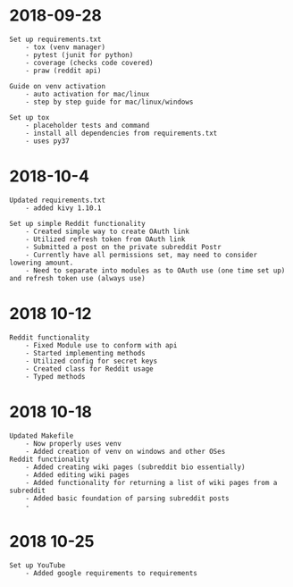 # 2018-09-28
    Set up requirements.txt
        - tox (venv manager)
        - pytest (junit for python)
        - coverage (checks code covered)
        - praw (reddit api)

    Guide on venv activation
        - auto activation for mac/linux
        - step by step guide for mac/linux/windows

    Set up tox
        - placeholder tests and command
        - install all dependencies from requirements.txt
        - uses py37

# 2018-10-4
    Updated requirements.txt
        - added kivy 1.10.1

    Set up simple Reddit functionality
        - Created simple way to create OAuth link
        - Utilized refresh token from OAuth link
        - Submitted a post on the private subreddit Postr
        - Currently have all permissions set, may need to consider lowering amount.
        - Need to separate into modules as to OAuth use (one time set up) and refresh token use (always use)

# 2018 10-12
    Reddit functionality
        - Fixed Module use to conform with api
        - Started implementing methods
        - Utilized config for secret keys
        - Created class for Reddit usage
        - Typed methods

# 2018 10-18
	Updated Makefile
		- Now properly uses venv
		- Added creation of venv on windows and other OSes
	Reddit functionality
		- Added creating wiki pages (subreddit bio essentially)
		- Added editing wiki pages
		- Added functionality for returning a list of wiki pages from a subreddit
		- Added basic foundation of parsing subreddit posts
		-

# 2018 10-25
	Set up YouTube
		- Added google requirements to requirements
